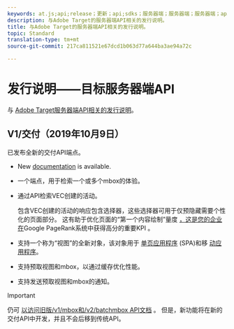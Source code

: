 ```yaml
---
keywords: at.js;api;release；更新；api;sdks；服务器端；服务器端；服务器端；api；交付api
description: 与Adobe Target的服务器端API相关的发行说明。
title: 与Adobe Target的服务器端API相关的发行说明。
topic: Standard
translation-type: tm+mt
source-git-commit: 217ca811521e67dcd1b063d77a644ba3ae94a72c

---
```



# 发行说明——目标服务器端API

与 [Adobe Target服务器端API相关的发行说明](https://developers.adobetarget.com/api/delivery-api/)。

## V1/交付（2019年10月9日）

已发布全新的交付API端点。

* New [documentation](https://developers.adobetarget.com/api/delivery-api/) is available.
* 一个端点，用于检索一个或多个mbox的体验。
* 通过API检索VEC创建的活动。

   包含VEC创建的活动的响应包含选择器，这些选择器可用于仅预隐藏需要个性化的页面部分。 这有助于优化页面的“第一个内容绘制”量度 [，这是您的企业在](https://developers.google.com/web/fundamentals/performance/user-centric-performance-metrics.html)Google PageRank系统中获得高分的重要KPI [](https://en.wikipedia.org/wiki/PageRank) 。

* 支持一个称为“视图”的全新对象，该对象用于 [单页应用程序](/help/c-implementing-target/c-implementing-target-for-client-side-web/how-to-deployatjs/target-atjs-single-page-application.md) (SPA)和移 [动应用程序](/help/c-target-mobile-app/target-mobile-app.md)。
* 支持预取视图和mbox，以通过缓存优化性能。
* 支持发送预取视图和mbox的通知。

>[!IMPORTANT]
>
>仍可 [以访问旧版/v1/mbox和/v2/batchmbox API文档](https://developers.adobetarget.com/api/legacy-api/index.html) 。 但是，新功能将在新的交付API中开发，并且不会后移到传统API。
